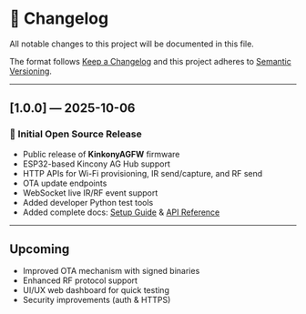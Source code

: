 # 📜 Changelog

All notable changes to this project will be documented in this file.

The format follows [Keep a Changelog](https://keepachangelog.com/en/1.0.0/) and this project adheres to [Semantic Versioning](https://semver.org/).

---

## [1.0.0] — 2025-10-06
### 🚀 Initial Open Source Release
- Public release of **KinkonyAGFW** firmware
- ESP32-based Kincony AG Hub support
- HTTP APIs for Wi-Fi provisioning, IR send/capture, and RF send
- OTA update endpoints
- WebSocket live IR/RF event support
- Added developer Python test tools
- Added complete docs: [Setup Guide](./docs/SetupGuide.md) & [API Reference](./docs/API_Reference.md)

---

## Upcoming
- Improved OTA mechanism with signed binaries
- Enhanced RF protocol support
- UI/UX web dashboard for quick testing
- Security improvements (auth & HTTPS)
